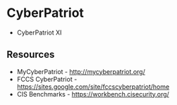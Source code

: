 # CyberPatriot

- CyberPatriot XI

## Resources

* MyCyberPatriot - http://mycyberpatriot.org/
* FCCS CyberPatriot - https://sites.google.com/site/fccscyberpatriot/home
* CIS Benchmarks - https://workbench.cisecurity.org/
